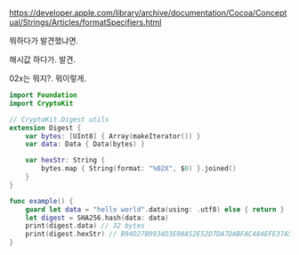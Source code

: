 

https://developer.apple.com/library/archive/documentation/Cocoa/Conceptual/Strings/Articles/formatSpecifiers.html

뭐하다가 발견했냐면. 

해시값 하다가.  발견. 

02x는 뭐지?. 뭐이렇게. 


```swift
import Foundation
import CryptoKit

// CryptoKit.Digest utils
extension Digest {
    var bytes: [UInt8] { Array(makeIterator()) }
    var data: Data { Data(bytes) }

    var hexStr: String {
        bytes.map { String(format: "%02X", $0) }.joined()
    }
}

func example() {
    guard let data = "hello world".data(using: .utf8) else { return }
    let digest = SHA256.hash(data: data)
    print(digest.data) // 32 bytes
    print(digest.hexStr) // B94D27B9934D3E08A52E52D7DA7DABFAC484EFE37A5380EE9088F7ACE2EFCDE9
}
```

